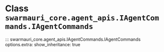 # Class `swarmauri_core.agent_apis.IAgentCommands.IAgentCommands`

::: swarmauri_core.agent_apis.IAgentCommands.IAgentCommands
    options.extra:
      show_inheritance: true

